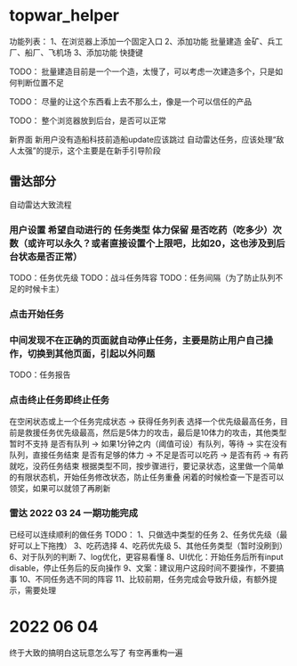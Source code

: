 # topwar_helper
功能列表：
1、在浏览器上添加一个固定入口
2、添加功能 批量建造 金矿、兵工厂、船厂、飞机场
3、添加功能 快捷键

TODO：
批量建造目前是一个一个造，太慢了，可以考虑一次建造多个，只是如何判断位置不足

TODO：
尽量的让这个东西看上去不那么土，像是一个可以信任的产品

TODO：
整个浏览器放到后台，是否可以正常

新界面
新用户没有造船科技前造船update应该跳过
自动雷达任务，应该处理“敌人太强”的提示，这个主要是在新手引导阶段

## 雷达部分
自动雷达大致流程
### 用户设置 希望自动进行的 任务类型 体力保留 是否吃药（吃多少）次数（或许可以永久？或者直接设置个上限吧，比如20，这也涉及到后台状态是否正常）
TODO：任务优先级
TODO：战斗任务阵容
TODO：任务间隔（为了防止队列不足的时候卡主）
### 点击开始任务
### 中间发现不在正确的页面就自动停止任务，主要是防止用户自己操作，切换到其他页面，引起以外问题
TODO：任务报告
### 点击终止任务即终止任务
在空闲状态或上一个任务完成状态 -> 获得任务列表
选择一个优先级最高任务，目前是救援任务优先级最高，然后是5体力的攻击，最后是10体力的攻击，其他类型暂时不支持
是否有队列 -> 如果1分钟之内（阈值可设）有队列，等待 -> 实在没有队列，直接任务结束
是否有足够的体力 -> 不足是否可以吃药 -> 是否有药 -> 有药就吃，没药任务结束
根据类型不同，按步骤进行，要记录状态，这里做一个简单的有限状态机，开始任务修改状态，防止任务重叠
闲着的时候检查一下是否可以领奖，如果可以就领了再刷新

### 雷达 2022 03 24 一期功能完成
已经可以连续顺利的做任务
TODO：
1、只做选中类型的任务
2、任务优先级（最好可以上下拖拽）
3、吃药选择
4、吃药优先级
5、其他任务类型（暂时没刷到）
6、对于队列的判断
7、log优化，更容易看懂
8、UI优化：开始任务后所有input disable，停止任务后的反向操作
9、文案：建议用户这段时间不要操作，不要搞事
10、不同任务选不同的阵容
11、比较前期，任务完成会导致升级，有额外提示，需要处理


# 2022 06 04 
终于大致的搞明白这玩意怎么写了
有空再重构一遍